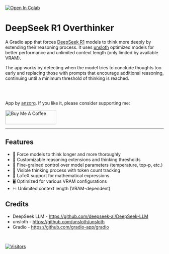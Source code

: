 [![Open In Colab](https://colab.research.google.com/assets/colab-badge.svg)](https://colab.research.google.com/github/qunash/r1-overthinker/blob/main/r1_overthinker.ipynb)
# **DeepSeek R1 Overthinker**
A Gradio app that forces [DeepSeek R1](https://huggingface.co/deepseek-ai/deepseek-llm-7b-chat) models to think more deeply by extending their reasoning process. It uses [unsloth](https://github.com/unsloth/unsloth) optimized models for better performance and unlimited context length (only limited by available VRAM).

The app works by detecting when the model tries to conclude thoughts too early and replacing those with prompts that encourage additional reasoning, continuing until a minimum threshold of thinking is reached.

<br>
<br>

App by [anzorq](https://twitter.com/hahahahohohe). If you like it, please consider supporting me:

[<a href="https://www.buymeacoffee.com/anzorq" target="_blank"><img src="https://cdn.buymeacoffee.com/buttons/v2/default-yellow.png" height="45px" width="162px" alt="Buy Me A Coffee"></a>](https://www.buymeacoffee.com/anzorq)

---

## Features
- 🤔 Force models to think longer and more thoroughly
- 🔄 Customizable reasoning extensions and thinking thresholds
- 🎯 Fine-grained control over model parameters (temperature, top-p, etc.)
- 💭 Visible thinking process with token count tracking
- 📝 LaTeX support for mathematical expressions
- 🖥️ Optimized for various VRAM configurations
- ♾️ Unlimited context length (VRAM-dependent)

## Credits
- DeepSeek LLM - https://github.com/deepseek-ai/DeepSeek-LLM
- unsloth - https://github.com/unsloth/unsloth
- Gradio - https://github.com/gradio-app/gradio

<br>

[![Visitors](https://api.visitorbadge.io/api/visitors?path=qunash%2Fr1-overthinker&labelColor=%23d9e3f0&countColor=%23263759)](https://visitorbadge.io/status?path=qunash%2Fr1-overthinker) 